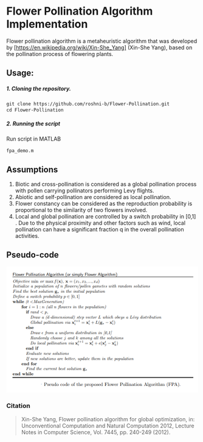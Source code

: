 # Flower Pollination Algorithm Implementation
Flower pollination algorithm is a metaheuristic algorithm that was developed by [https://en.wikipedia.org/wiki/Xin-She_Yang] (Xin-She Yang), based on the pollination process of flowering plants.

## Usage:

##### 1. Cloning the repository.
```
git clone https://github.com/roshni-b/Flower-Pollination.git
cd Flower-Pollination
```

##### 2. Running the script
Run script in MATLAB
```
fpa_demo.m
```
## Assumptions
1. Biotic and cross-pollination is considered as a global pollination process with pollen carrying pollinators performing Levy flights.
2. Abiotic and self-pollination are considered as local pollination.
3. Flower constancy can be considered as the reproduction probability is proportional to the similarity of two flowers involved.
4. Local and global pollination are controlled by a switch probability in [0,1] . Due to the physical proximity and other factors such as wind, local pollination can have a significant fraction q in the overall pollination activities.

## Pseudo-code 
![alt text](https://github.com/roshni-b/Flower-Pollination/blob/master/pseudocode_fpa.png "psudo-code")

### Citation
> Xin-She Yang, Flower pollination algorithm for global optimization, in: Unconventional Computation and Natural Computation 2012, Lecture Notes in Computer Science, Vol. 7445, pp. 240-249 (2012).
